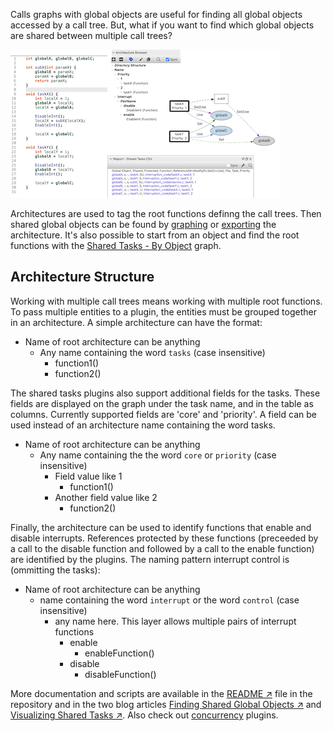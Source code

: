 Calls graphs with global objects are useful for finding all global objects accessed by a call tree. But, what if you want to find which global objects are shared between multiple call trees?

![image](shared_tasks.png)

Architectures are used to tag the root functions definng the call trees. Then shared global objects can be found by [graphing](und://plugin/graph/Shared%20Tasks-By%20Function) or [exporting](und://plugin/ireport/Shared%20Tasks%20CSV) the architecture. It's also possible to start from an object and find the root functions with the [Shared Tasks - By Object](und://plugin/graph/Shared%20Tasks-By%20Object) graph.

## Architecture Structure

Working with multiple call trees means working with multiple root functions. To pass multiple entities to a plugin, the entities must be grouped together in an architecture. A simple architecture can have the format:

- Name of root architecture can be anything
  - Any name containing the word `tasks` (case insensitive)
    - function1()
    - function2()

The shared tasks plugins also support additional fields for the tasks. These fields are displayed on the graph under the task name, and in the table as columns. Currently supported fields are 'core' and 'priority'. A field can be used instead of an architecture name containing the word tasks.

- Name of root architecture can be anything
  - Any name containing the the word `core` or `priority` (case insensitive)
    - Field value like 1
      - function1()
    - Another field value like 2
      - function2()

Finally, the architecture can be used to identify functions that enable and disable interrupts. References protected by these functions (preceeded by a call to the disable function and followed by a call to the enable function) are identified by the plugins. The naming pattern interrupt control is (ommitting the tasks):

- Name of root architecture can be anything
  - name containing the word `interrupt` or the word `control` (case insensitive)
    - any name here. This layer allows multiple pairs of interrupt functions
      - enable
        - enableFunction()
      - disable
        - disableFunction()


More documentation and scripts are available in the [README &#8599;](https://github.com/stinb/plugins/blob/main/Solutions/sharedTasks/README.md) file in the repository and in the two blog articles [Finding Shared Global Objects &#8599;](https://blog.scitools.com/finding-shared-global-objects/) and [Visualizing Shared Tasks &#8599;](https://blog.scitools.com/visualizing-shared-tasks/). Also check out [concurrency](und://plugins?filter=Tags%3A%22Concurrency%22) plugins.
